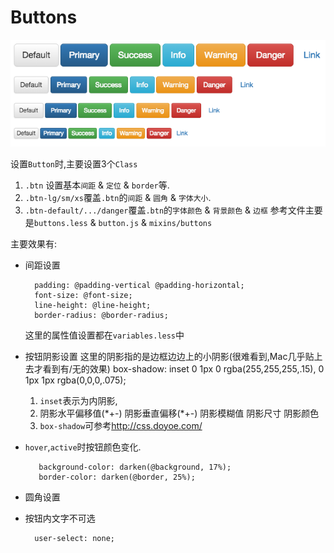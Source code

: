 # Buttons

![Button效果](QQ20151216-1.png)

设置`Button`时,主要设置3个`Class`

1. `.btn` 设置基本`间距` & `定位` & `border`等.
2. `.btn-lg/sm/xs`覆盖`.btn`的`间距` & `圆角` & `字体大小`.
3. `.btn-default/.../danger`覆盖`.btn`的`字体颜色` & `背景颜色` &
 `边框`
参考文件主要是`buttons.less` & `button.js` & `mixins/buttons`

主要效果有:

* 间距设置
    
        padding: @padding-vertical @padding-horizontal;
        font-size: @font-size;
        line-height: @line-height;
        border-radius: @border-radius;

    这里的属性值设置都在`variables.less`中
* 按钮阴影设置
    这里的阴影指的是边框边边上的小阴影(很难看到,Mac几乎贴上去才看到有/无的效果)
        box-shadow: inset 0 1px 0 rgba(255,255,255,.15), 0 1px 1px rgba(0,0,0,.075);
    1. `inset`表示为内阴影,
    2. 阴影水平偏移值(\*+-) 阴影垂直偏移(\*+-) 阴影模糊值 阴影尺寸 阴影颜色
    3. `box-shadow`可参考<http://css.doyoe.com/>
* `hover`,`active`时按钮颜色变化.
    
         background-color: darken(@background, 17%);
         border-color: darken(@border, 25%);
* 圆角设置
* 按钮内文字不可选

        user-select: none;


